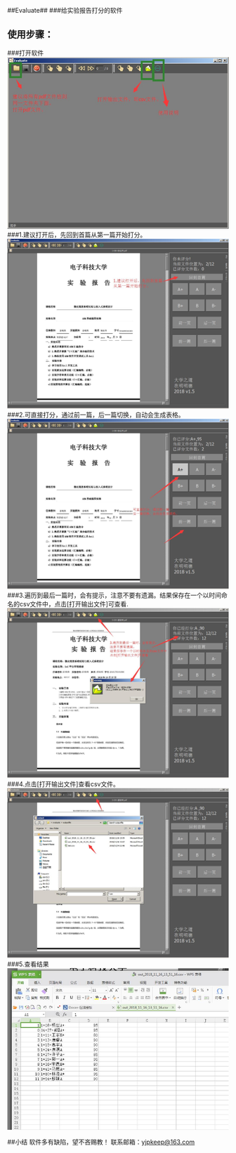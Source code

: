 ##Evaluate##
###给实验报告打分的软件
## 使用步骤：
###打开软件
![软件界面](readme/open.jpg)
###1.建议打开后，先回到首篇从第一篇开始打分。
![回到首页](readme/1.jpg)
###2.可直接打分，通过前一篇，后一篇切换，自动会生成表格。
![打分](readme/2.jpg)
###3.遍历到最后一篇时，会有提示，注意不要有遗漏。结果保存在一个以时间命名的csv文件中，点击[打开输出文件]可查看.
![打分完成](readme/3.jpg)
###4.点击[打开输出文件]查看csv文件。
![打开输出文件](readme/4.jpg)
###5.查看结果
![查看结果](readme/5.jpg)

##小结
	软件多有缺陷，望不吝赐教！
	联系邮箱：yjpkeep@163.com

